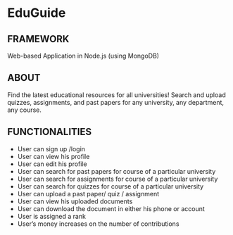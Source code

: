 # EduGuide


## FRAMEWORK
Web-based Application in Node.js (using MongoDB)

## ABOUT
Find the latest educational resources for all universities! Search and upload quizzes, assignments, and past papers for any university, any department, any course.

## FUNCTIONALITIES
* User can sign up /login	
* User can view his profile
* User can edit his profile
* User can search for past papers for course of a particular university
* User can search for assignments for course of a particular university
* User can search for quizzes for course of a particular university
* User can upload a past paper/ quiz / assignment
* User can view his uploaded documents
* User can download the document in either his phone or account
* User is assigned a rank
* User’s money increases on the number of contributions
